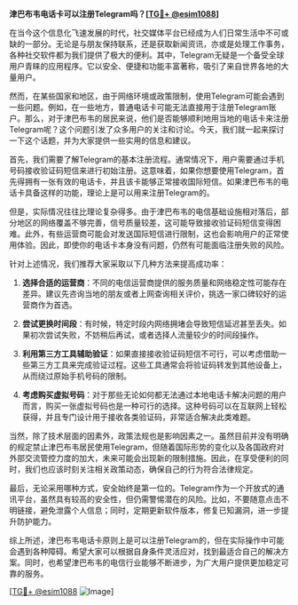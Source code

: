 **津巴布韦电话卡可以注册Telegram吗？[[TG💪+ @esim1088](https://t.me/s/esim1088)]**

在当今这个信息化飞速发展的时代，社交媒体平台已经成为人们日常生活中不可或缺的一部分。无论是与朋友保持联系，还是获取新闻资讯，亦或是处理工作事务，各种社交软件都为我们提供了极大的便利。其中，Telegram无疑是一个备受全球用户青睐的应用程序。它以安全、便捷和功能丰富著称，吸引了来自世界各地的大量用户。

然而，在某些国家和地区，由于网络环境或政策限制，使用Telegram可能会遇到一些问题。例如，在一些地方，普通电话卡可能无法直接用于注册Telegram账户。那么，对于津巴布韦的居民来说，他们是否能够顺利地用当地的电话卡来注册Telegram呢？这个问题引发了众多用户的关注和讨论。今天，我们就一起来探讨一下这个话题，并为大家提供一些实用的信息和建议。

首先，我们需要了解Telegram的基本注册流程。通常情况下，用户需要通过手机号码接收验证码短信来进行初始注册。这意味着，如果你想要使用Telegram，首先得拥有一张有效的电话卡，并且该卡能够正常接收国际短信。如果津巴布韦的电话卡具备这样的功能，理论上是可以用来注册Telegram的。

但是，实际情况往往比理论复杂得多。由于津巴布韦的电信基础设施相对落后，部分地区的网络覆盖不够完善，信号质量较差，这可能导致接收验证码短信变得困难。此外，有些运营商可能会对发送国际短信进行限制，这也会影响用户的正常使用体验。因此，即使你的电话卡本身没有问题，仍然有可能面临注册失败的风险。

针对上述情况，我们推荐大家采取以下几种方法来提高成功率：

1. **选择合适的运营商**：不同的电信运营商提供的服务质量和网络稳定性可能存在差异。建议先咨询当地的朋友或者上网查询相关评价，挑选一家口碑较好的运营商作为首选。
   
2. **尝试更换时间段**：有时候，特定时段内网络拥堵会导致短信延迟甚至丢失。如果初次尝试失败，不妨稍后再试，或者选择人流量较少的时间段操作。

3. **利用第三方工具辅助验证**：如果直接接收验证码短信不可行，可以考虑借助一些第三方工具来完成验证过程。这些工具通常会将验证码转发到其他设备上，从而绕过原始手机号码的限制。

4. **考虑购买虚拟号码**：对于那些无论如何都无法通过本地电话卡解决问题的用户而言，购买一张虚拟号码也是一种可行的选择。这种号码可以在互联网上轻松获得，并且专门设计用于接收各类验证码，非常适合解决此类难题。

当然，除了技术层面的因素外，政策法规也是影响因素之一。虽然目前并没有明确的规定禁止津巴布韦居民使用Telegram，但随着国际形势的变化以及各国政府对外部交流管控力度的加大，未来可能会出现新的限制措施。因此，在享受便利的同时，我们也应该时刻关注相关政策动态，确保自己的行为符合法律规定。

最后，无论采用哪种方式，安全始终是第一位的。Telegram作为一个开放式的通讯平台，虽然具有较高的安全性，但仍需警惕潜在的风险。比如，不要随意点击不明链接，避免泄露个人信息；同时，定期更新软件版本，修复已知漏洞，进一步提升防护能力。

综上所述，津巴布韦电话卡原则上是可以注册Telegram的，但在实际操作中可能会遇到各种障碍。希望大家可以根据自身条件灵活应对，找到最适合自己的解决方案。同时，也希望津巴布韦的电信行业能够不断进步，为广大用户提供更加稳定可靠的服务。

[[TG💪+ @esim1088](https://t.me/s/esim1088) ![Image](https://i.postimg.cc/4NQfJmqS/Snipaste-2025-05-13-00-14-12.png)]